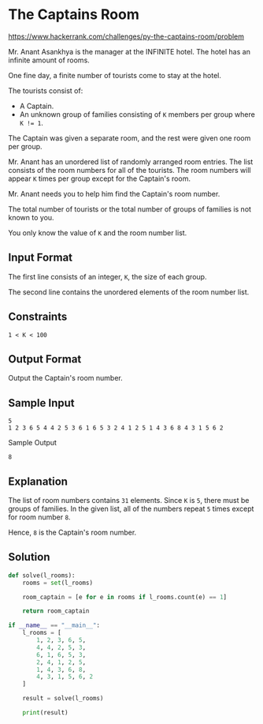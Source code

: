# The Captains Room

https://www.hackerrank.com/challenges/py-the-captains-room/problem

Mr. Anant Asankhya is the manager at the INFINITE hotel. The hotel has an infinite amount of rooms.

One fine day, a finite number of tourists come to stay at the hotel.

The tourists consist of:
* A Captain.
* An unknown group of families consisting of `K` members per group where `K != 1`.

The Captain was given a separate room, and the rest were given one room per group.

Mr. Anant has an unordered list of randomly arranged room entries. The list consists of the room numbers for all of the tourists. The room numbers will appear `K` times per group except for the Captain's room.

Mr. Anant needs you to help him find the Captain's room number.

The total number of tourists or the total number of groups of families is not known to you.

You only know the value of `K` and the room number list.

## Input Format

The first line consists of an integer, `K`, the size of each group.

The second line contains the unordered elements of the room number list.

## Constraints

`1 < K < 100`

## Output Format

Output the Captain's room number.

## Sample Input

```
5
1 2 3 6 5 4 4 2 5 3 6 1 6 5 3 2 4 1 2 5 1 4 3 6 8 4 3 1 5 6 2 
```

Sample Output

```
8
```

## Explanation

The list of room numbers contains `31` elements. Since `K` is `5`, there must be groups of families. In the given list, all of the numbers repeat `5` times except for room number `8`.

Hence, `8` is the Captain's room number.

## Solution

```py
def solve(l_rooms):
    rooms = set(l_rooms)

    room_captain = [e for e in rooms if l_rooms.count(e) == 1]

    return room_captain

if __name__ == "__main__":
    l_rooms = [
        1, 2, 3, 6, 5,
        4, 4, 2, 5, 3,
        6, 1, 6, 5, 3,
        2, 4, 1, 2, 5,
        1, 4, 3, 6, 8,
        4, 3, 1, 5, 6, 2
    ]

    result = solve(l_rooms)

    print(result)
```